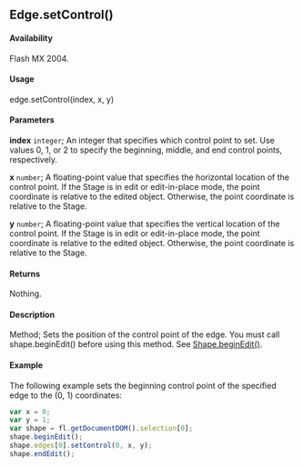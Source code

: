 ## Edge.setControl()

#### Availability

Flash MX 2004.

#### Usage

edge.setControl(index, x, y)

#### Parameters

**index** `integer`; An integer that specifies which control point to set. Use values 0, 1, or 2 to specify the beginning, middle, and end control points, respectively.

**x** `number`; A floating-point value that specifies the horizontal location of the control point. If the Stage is in edit or edit-in-place mode, the point coordinate is relative to the edited object. Otherwise, the point coordinate is relative to the Stage.

**y** `number`; A floating-point value that specifies the vertical location of the control point. If the Stage is in edit or edit-in-place mode, the point coordinate is relative to the edited object. Otherwise, the point coordinate is relative to the Stage.

#### Returns

Nothing.

#### Description

Method; Sets the position of the control point of the edge. You must call shape.beginEdit() before using this method. See [Shape.beginEdit()](../Shape_object/Shape.md).

#### Example

The following example sets the beginning control point of the specified edge to the (0, 1) coordinates:

```javascript
var x = 0;
var y = 1;
var shape = fl.getDocumentDOM().selection[0];
shape.beginEdit();
shape.edges[0].setControl(0, x, y);
shape.endEdit();
```
